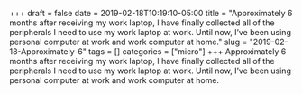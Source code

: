 +++draft = falsedate = 2019-02-18T10:19:10-05:00title = "Approximately 6 months after receiving my work laptop, I have finally collected all of the peripherals I need to use my work laptop at work. Until now, I’ve been using personal computer at work and work computer at home."slug = "2019-02-18-Approximately-6"tags = []categories = ["micro"]+++Approximately 6 months after receiving my work laptop, I have finally collected all of the peripherals I need to use my work laptop at work. Until now, I’ve been using personal computer at work and work computer at home.